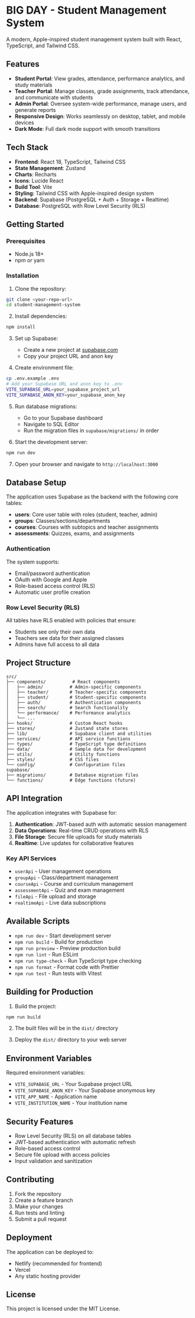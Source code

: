 # BIG DAY - Student Management System

A modern, Apple-inspired student management system built with React, TypeScript, and Tailwind CSS.

## Features

- **Student Portal**: View grades, attendance, performance analytics, and study materials
- **Teacher Portal**: Manage classes, grade assignments, track attendance, and communicate with students
- **Admin Portal**: Oversee system-wide performance, manage users, and generate reports
- **Responsive Design**: Works seamlessly on desktop, tablet, and mobile devices
- **Dark Mode**: Full dark mode support with smooth transitions

## Tech Stack 

- **Frontend**: React 18, TypeScript, Tailwind CSS
- **State Management**: Zustand
- **Charts**: Recharts
- **Icons**: Lucide React
- **Build Tool**: Vite
- **Styling**: Tailwind CSS with Apple-inspired design system
- **Backend**: Supabase (PostgreSQL + Auth + Storage + Realtime)
- **Database**: PostgreSQL with Row Level Security (RLS)

## Getting Started

### Prerequisites

- Node.js 18+ 
- npm or yarn

### Installation

1. Clone the repository:
```bash
git clone <your-repo-url>
cd student-management-system
```

2. Install dependencies:
```bash
npm install
```

3. Set up Supabase:
   - Create a new project at [supabase.com](https://supabase.com)
   - Copy your project URL and anon key

4. Create environment file:
```bash
cp .env.example .env
# Add your Supabase URL and anon key to .env
VITE_SUPABASE_URL=your_supabase_project_url
VITE_SUPABASE_ANON_KEY=your_supabase_anon_key
```

5. Run database migrations:
   - Go to your Supabase dashboard
   - Navigate to SQL Editor
   - Run the migration files in `supabase/migrations/` in order

6. Start the development server:
```bash
npm run dev
```

7. Open your browser and navigate to `http://localhost:3000`

## Database Setup

The application uses Supabase as the backend with the following core tables:

- **users**: Core user table with roles (student, teacher, admin)
- **groups**: Classes/sections/departments
- **courses**: Courses with subtopics and teacher assignments
- **assessments**: Quizzes, exams, and assignments

### Authentication

The system supports:
- Email/password authentication
- OAuth with Google and Apple
- Role-based access control (RLS)
- Automatic user profile creation

### Row Level Security (RLS)

All tables have RLS enabled with policies that ensure:
- Students see only their own data
- Teachers see data for their assigned classes
- Admins have full access to all data

## Project Structure

```
src/
├── components/          # React components
│   ├── admin/          # Admin-specific components
│   ├── teacher/        # Teacher-specific components
│   ├── student/        # Student-specific components
│   ├── auth/           # Authentication components
│   ├── search/         # Search functionality  
│   └── performance/    # Performance analytics
│   └── ...
├── hooks/              # Custom React hooks
├── stores/             # Zustand state stores
├── lib/                # Supabase client and utilities
├── services/           # API service functions
├── types/              # TypeScript type definitions
├── data/               # Sample data for development
├── utils/              # Utility functions
├── styles/             # CSS files
└── config/             # Configuration files
supabase/
├── migrations/         # Database migration files
└── functions/          # Edge functions (future)
```

## API Integration

The application integrates with Supabase for:

1. **Authentication**: JWT-based auth with automatic session management
2. **Data Operations**: Real-time CRUD operations with RLS
3. **File Storage**: Secure file uploads for study materials
4. **Realtime**: Live updates for collaborative features

### Key API Services

- `userApi` - User management operations
- `groupApi` - Class/department management
- `courseApi` - Course and curriculum management
- `assessmentApi` - Quiz and exam management
- `fileApi` - File upload and storage
- `realtimeApi` - Live data subscriptions

## Available Scripts

- `npm run dev` - Start development server
- `npm run build` - Build for production
- `npm run preview` - Preview production build
- `npm run lint` - Run ESLint
- `npm run type-check` - Run TypeScript type checking
- `npm run format` - Format code with Prettier
- `npm run test` - Run tests with Vitest

## Building for Production

1. Build the project:
```bash
npm run build
```

2. The built files will be in the `dist/` directory

3. Deploy the `dist/` directory to your web server

## Environment Variables 

Required environment variables:

- `VITE_SUPABASE_URL` - Your Supabase project URL
- `VITE_SUPABASE_ANON_KEY` - Your Supabase anonymous key
- `VITE_APP_NAME` - Application name
- `VITE_INSTITUTION_NAME` - Your institution name

## Security Features

- Row Level Security (RLS) on all database tables
- JWT-based authentication with automatic refresh
- Role-based access control
- Secure file upload with access policies
- Input validation and sanitization

## Contributing

1. Fork the repository
2. Create a feature branch
3. Make your changes
4. Run tests and linting
5. Submit a pull request

## Deployment

The application can be deployed to:
- Netlify (recommended for frontend)
- Vercel
- Any static hosting provider

## License

This project is licensed under the MIT License.